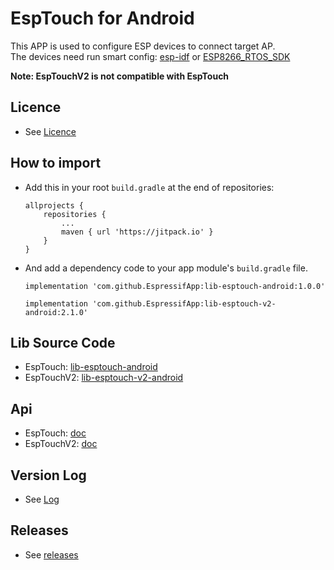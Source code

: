# EspTouch for Android
This APP is used to configure ESP devices to connect target AP.  
The devices need run smart config: [esp-idf](https://github.com/espressif/esp-idf/tree/master/examples/wifi/smart_config) or [ESP8266_RTOS_SDK](https://github.com/espressif/ESP8266_RTOS_SDK/tree/master/examples/wifi/smart_config)  

**Note: EspTouchV2 is not compatible with EspTouch**

## Licence
- See [Licence](ESPRESSIF_MIT_LICENSE)

## How to import
- Add this in your root `build.gradle` at the end of repositories:
  ```
  allprojects {
      repositories {
          ...
          maven { url 'https://jitpack.io' }
      }
  }
   ```
- And add a dependency code to your app module's `build.gradle` file.
  ```
  implementation 'com.github.EspressifApp:lib-esptouch-android:1.0.0'
  ```
  ```
  implementation 'com.github.EspressifApp:lib-esptouch-v2-android:2.1.0'
  ```

## Lib Source Code
- EspTouch: [lib-esptouch-android](https://github.com/EspressifApp/lib-esptouch-android)
- EspTouchV2: [lib-esptouch-v2-android](https://github.com/EspressifApp/lib-esptouch-v2-android)

## Api
- EspTouch: [doc](https://github.com/EspressifApp/lib-esptouch-android/blob/main/esptouch/README.md)
- EspTouchV2: [doc](https://github.com/EspressifApp/lib-esptouch-v2-android/blob/main/esptouch-v2/README.md)

## Version Log
- See [Log](log/log-en.md)

## Releases
- See [releases](https://github.com/EspressifApp/EsptouchForAndroid/releases)

